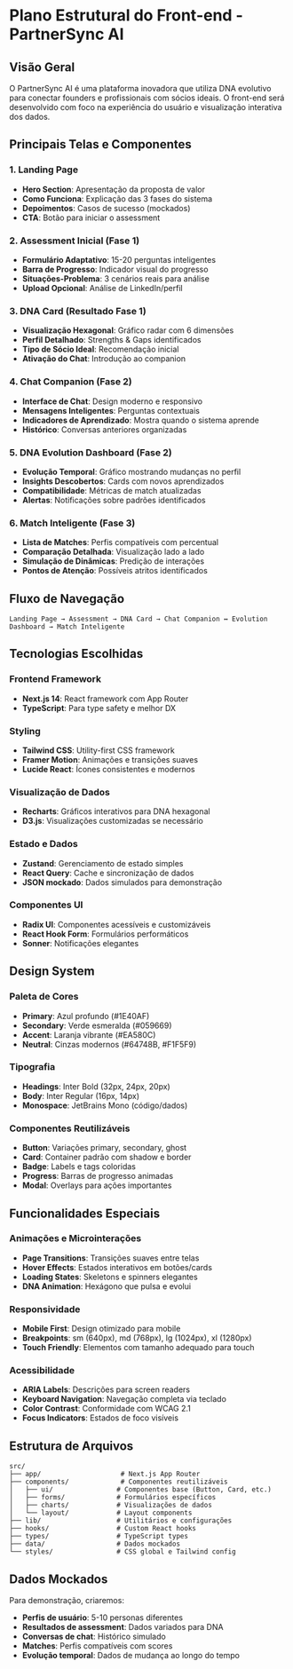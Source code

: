 # Plano Estrutural do Front-end - PartnerSync AI

## Visão Geral
O PartnerSync AI é uma plataforma inovadora que utiliza DNA evolutivo para conectar founders e profissionais com sócios ideais. O front-end será desenvolvido com foco na experiência do usuário e visualização interativa dos dados.

## Principais Telas e Componentes

### 1. Landing Page
- **Hero Section**: Apresentação da proposta de valor
- **Como Funciona**: Explicação das 3 fases do sistema
- **Depoimentos**: Casos de sucesso (mockados)
- **CTA**: Botão para iniciar o assessment

### 2. Assessment Inicial (Fase 1)
- **Formulário Adaptativo**: 15-20 perguntas inteligentes
- **Barra de Progresso**: Indicador visual do progresso
- **Situações-Problema**: 3 cenários reais para análise
- **Upload Opcional**: Análise de LinkedIn/perfil

### 3. DNA Card (Resultado Fase 1)
- **Visualização Hexagonal**: Gráfico radar com 6 dimensões
- **Perfil Detalhado**: Strengths & Gaps identificados
- **Tipo de Sócio Ideal**: Recomendação inicial
- **Ativação do Chat**: Introdução ao companion

### 4. Chat Companion (Fase 2)
- **Interface de Chat**: Design moderno e responsivo
- **Mensagens Inteligentes**: Perguntas contextuais
- **Indicadores de Aprendizado**: Mostra quando o sistema aprende
- **Histórico**: Conversas anteriores organizadas

### 5. DNA Evolution Dashboard (Fase 2)
- **Evolução Temporal**: Gráfico mostrando mudanças no perfil
- **Insights Descobertos**: Cards com novos aprendizados
- **Compatibilidade**: Métricas de match atualizadas
- **Alertas**: Notificações sobre padrões identificados

### 6. Match Inteligente (Fase 3)
- **Lista de Matches**: Perfis compatíveis com percentual
- **Comparação Detalhada**: Visualização lado a lado
- **Simulação de Dinâmicas**: Predição de interações
- **Pontos de Atenção**: Possíveis atritos identificados

## Fluxo de Navegação
```
Landing Page → Assessment → DNA Card → Chat Companion ↔ Evolution Dashboard → Match Inteligente
```

## Tecnologias Escolhidas

### Frontend Framework
- **Next.js 14**: React framework com App Router
- **TypeScript**: Para type safety e melhor DX

### Styling
- **Tailwind CSS**: Utility-first CSS framework
- **Framer Motion**: Animações e transições suaves
- **Lucide React**: Ícones consistentes e modernos

### Visualização de Dados
- **Recharts**: Gráficos interativos para DNA hexagonal
- **D3.js**: Visualizações customizadas se necessário

### Estado e Dados
- **Zustand**: Gerenciamento de estado simples
- **React Query**: Cache e sincronização de dados
- **JSON mockado**: Dados simulados para demonstração

### Componentes UI
- **Radix UI**: Componentes acessíveis e customizáveis
- **React Hook Form**: Formulários performáticos
- **Sonner**: Notificações elegantes

## Design System

### Paleta de Cores
- **Primary**: Azul profundo (#1E40AF)
- **Secondary**: Verde esmeralda (#059669)
- **Accent**: Laranja vibrante (#EA580C)
- **Neutral**: Cinzas modernos (#64748B, #F1F5F9)

### Tipografia
- **Headings**: Inter Bold (32px, 24px, 20px)
- **Body**: Inter Regular (16px, 14px)
- **Monospace**: JetBrains Mono (código/dados)

### Componentes Reutilizáveis
- **Button**: Variações primary, secondary, ghost
- **Card**: Container padrão com shadow e border
- **Badge**: Labels e tags coloridas
- **Progress**: Barras de progresso animadas
- **Modal**: Overlays para ações importantes

## Funcionalidades Especiais

### Animações e Microinterações
- **Page Transitions**: Transições suaves entre telas
- **Hover Effects**: Estados interativos em botões/cards
- **Loading States**: Skeletons e spinners elegantes
- **DNA Animation**: Hexágono que pulsa e evolui

### Responsividade
- **Mobile First**: Design otimizado para mobile
- **Breakpoints**: sm (640px), md (768px), lg (1024px), xl (1280px)
- **Touch Friendly**: Elementos com tamanho adequado para touch

### Acessibilidade
- **ARIA Labels**: Descrições para screen readers
- **Keyboard Navigation**: Navegação completa via teclado
- **Color Contrast**: Conformidade com WCAG 2.1
- **Focus Indicators**: Estados de foco visíveis

## Estrutura de Arquivos
```
src/
├── app/                    # Next.js App Router
├── components/             # Componentes reutilizáveis
│   ├── ui/                # Componentes base (Button, Card, etc.)
│   ├── forms/             # Formulários específicos
│   ├── charts/            # Visualizações de dados
│   └── layout/            # Layout components
├── lib/                   # Utilitários e configurações
├── hooks/                 # Custom React hooks
├── types/                 # TypeScript types
├── data/                  # Dados mockados
└── styles/                # CSS global e Tailwind config
```

## Dados Mockados
Para demonstração, criaremos:
- **Perfis de usuário**: 5-10 personas diferentes
- **Resultados de assessment**: Dados variados para DNA
- **Conversas de chat**: Histórico simulado
- **Matches**: Perfis compatíveis com scores
- **Evolução temporal**: Dados de mudança ao longo do tempo

